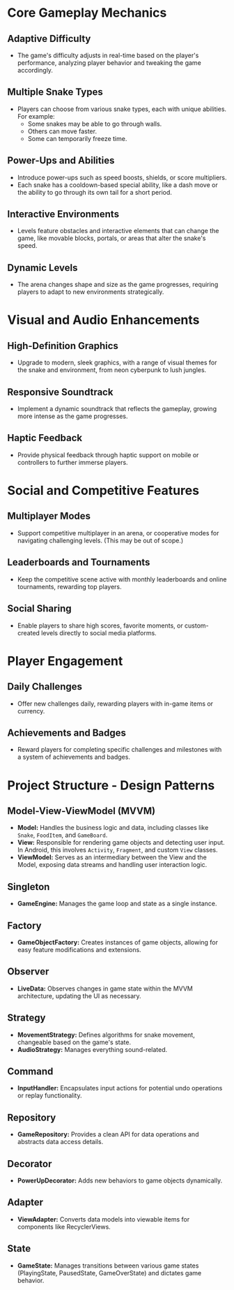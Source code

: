 # Core Gameplay Mechanics

## Adaptive Difficulty
- The game's difficulty adjusts in real-time based on the player's performance, analyzing player behavior and tweaking the game accordingly.

## Multiple Snake Types
- Players can choose from various snake types, each with unique abilities. For example:
  - Some snakes may be able to go through walls.
  - Others can move faster.
  - Some can temporarily freeze time.

## Power-Ups and Abilities
- Introduce power-ups such as speed boosts, shields, or score multipliers.
- Each snake has a cooldown-based special ability, like a dash move or the ability to go through its own tail for a short period.

## Interactive Environments
- Levels feature obstacles and interactive elements that can change the game, like movable blocks, portals, or areas that alter the snake's speed.

## Dynamic Levels
- The arena changes shape and size as the game progresses, requiring players to adapt to new environments strategically.

# Visual and Audio Enhancements

## High-Definition Graphics
- Upgrade to modern, sleek graphics, with a range of visual themes for the snake and environment, from neon cyberpunk to lush jungles.

## Responsive Soundtrack
- Implement a dynamic soundtrack that reflects the gameplay, growing more intense as the game progresses.

## Haptic Feedback
- Provide physical feedback through haptic support on mobile or controllers to further immerse players.

# Social and Competitive Features

## Multiplayer Modes
- Support competitive multiplayer in an arena, or cooperative modes for navigating challenging levels. (This may be out of scope.)

## Leaderboards and Tournaments
- Keep the competitive scene active with monthly leaderboards and online tournaments, rewarding top players.

## Social Sharing
- Enable players to share high scores, favorite moments, or custom-created levels directly to social media platforms.

# Player Engagement

## Daily Challenges
- Offer new challenges daily, rewarding players with in-game items or currency.

## Achievements and Badges
- Reward players for completing specific challenges and milestones with a system of achievements and badges.

# Project Structure - Design Patterns

## Model-View-ViewModel (MVVM)
- **Model:** Handles the business logic and data, including classes like `Snake`, `FoodItem`, and `GameBoard`.
- **View:** Responsible for rendering game objects and detecting user input. In Android, this involves `Activity`, `Fragment`, and custom `View` classes.
- **ViewModel:** Serves as an intermediary between the View and the Model, exposing data streams and handling user interaction logic.

## Singleton
- **GameEngine:** Manages the game loop and state as a single instance.

## Factory
- **GameObjectFactory:** Creates instances of game objects, allowing for easy feature modifications and extensions.

## Observer
- **LiveData:** Observes changes in game state within the MVVM architecture, updating the UI as necessary.

## Strategy
- **MovementStrategy:** Defines algorithms for snake movement, changeable based on the game's state.
- **AudioStrategy:** Manages everything sound-related.

## Command
- **InputHandler:** Encapsulates input actions for potential undo operations or replay functionality.

## Repository
- **GameRepository:** Provides a clean API for data operations and abstracts data access details.

## Decorator
- **PowerUpDecorator:** Adds new behaviors to game objects dynamically.

## Adapter
- **ViewAdapter:** Converts data models into viewable items for components like RecyclerViews.

## State
- **GameState:** Manages transitions between various game states (PlayingState, PausedState, GameOverState) and dictates game behavior.

